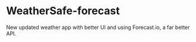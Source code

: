 # WeatherSafe-forecast
New updated weather app with better UI and using Forecast.io, a far better API.
